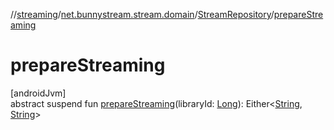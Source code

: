 //[streaming](../../../index.md)/[net.bunnystream.stream.domain](../index.md)/[StreamRepository](index.md)/[prepareStreaming](prepare-streaming.md)

# prepareStreaming

[androidJvm]\
abstract suspend fun [prepareStreaming](prepare-streaming.md)(libraryId: [Long](https://kotlinlang.org/api/latest/jvm/stdlib/kotlin/-long/index.html)): Either&lt;[String](https://kotlinlang.org/api/latest/jvm/stdlib/kotlin/-string/index.html), [String](https://kotlinlang.org/api/latest/jvm/stdlib/kotlin/-string/index.html)&gt;
